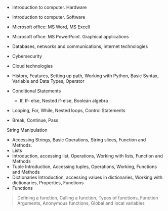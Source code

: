 
- Introduction to computer. Hardware
- Introduction to computer. Software
- Microsoft office: MS Word, MS Excell
- Microsoft office: MS PowerPoint. Graphical applications

- Databases, networks and communications, internet technologies
- Cybersecurity
- Cloud technologies


- History, Features, Setting up path, Working with Python, Basic Syntax, Variable and Data Types, Operator
- Conditional Statements
  - If, If- else, Nested if-else, Boolean algebra
- Looping, For, While, Nested loops, Control Statements
- Break, Continue, Pass

-String Manipulation
- Accessing Strings, Basic Operations, String slices, Function and Methods.
- Lists
- Introduction, accessing list, Operations, Working with lists, Function and Methods
- Tuple
Introduction, Accessing tuples, Operations, Working, Functions and Methods
- Dictionaries
Introduction, accessing values in dictionaries, Working with dictionaries, Properties, Functions
- Functions
> Defining a function, Calling a function, Types of functions, Function Arguments, Anonymous functions, Global and local variables
